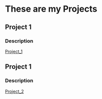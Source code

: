 # These are my Projects


## Project 1
### Description
[Project_1](./projects/01_project.md)


## Project 1
### Description
[Project_2](./projects/02_project.md)